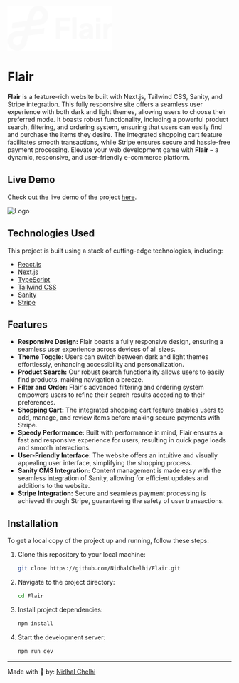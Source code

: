   <img src="https://github.com/NidhalChelhi/Flair/blob/main/public/logo/logo_light_ex.svg" alt="Logo" height="100px">

# Flair
**Flair** is a feature-rich website built with Next.js, Tailwind CSS, Sanity, and Stripe integration. This fully responsive site offers a seamless user experience with both dark and light themes, allowing users to choose their preferred mode. It boasts robust functionality, including a powerful product search, filtering, and ordering system, ensuring that users can easily find and purchase the items they desire. The integrated shopping cart feature facilitates smooth transactions, while Stripe ensures secure and hassle-free payment processing. Elevate your web development game with **Flair** – a dynamic, responsive, and user-friendly e-commerce platform.


## Live Demo
Check out the live demo of the project [here](https://flair-store.vercel.app).


![Logo](https://github.com/NidhalChelhi/Flair/blob/main/public/showcase/flair_showcase.png)


## Technologies Used
This project is built using a stack of cutting-edge technologies, including:

- [React.js](https://reactjs.org/)
- [Next.js](https://nextjs.org/)
- [TypeScript](https://www.typescriptlang.org/)
- [Tailwind CSS](https://tailwindcss.com/)
- [Sanity](https://www.sanity.io/)
- [Stripe](https://www.stripe.com/)


## Features
- **Responsive Design:** Flair boasts a fully responsive design, ensuring a seamless user experience across devices of all sizes.
- **Theme Toggle:** Users can switch between dark and light themes effortlessly, enhancing accessibility and personalization.
- **Product Search:** Our robust search functionality allows users to easily find products, making navigation a breeze.
- **Filter and Order:** Flair's advanced filtering and ordering system empowers users to refine their search results according to their preferences.
- **Shopping Cart:** The integrated shopping cart feature enables users to add, manage, and review items before making secure payments with Stripe.
- **Speedy Performance:** Built with performance in mind, Flair ensures a fast and responsive experience for users, resulting in quick page loads and smooth interactions.
- **User-Friendly Interface:** The website offers an intuitive and visually appealing user interface, simplifying the shopping process.
- **Sanity CMS Integration:** Content management is made easy with the seamless integration of Sanity, allowing for efficient updates and additions to the website.
- **Stripe Integration:** Secure and seamless payment processing is achieved through Stripe, guaranteeing the safety of user transactions.

## Installation
To get a local copy of the project up and running, follow these steps:

1. Clone this repository to your local machine:

   ```bash
   git clone https://github.com/NidhalChelhi/Flair.git
   ```

2. Navigate to the project directory:

   ```bash
   cd Flair
   ```

3. Install project dependencies:

   ```bash
   npm install
   ```

4. Start the development server:
   ```bash
   npm run dev
   ```

---

Made with 🤍 by: [Nidhal Chelhi](https://nidhalchelhi.vercel.app)
